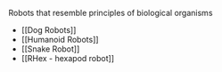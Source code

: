 Robots that resemble principles of biological organisms

- [[Dog Robots]]
- [[Humanoid Robots]]
- [[Snake Robot]]
- [[RHex - hexapod robot]]
